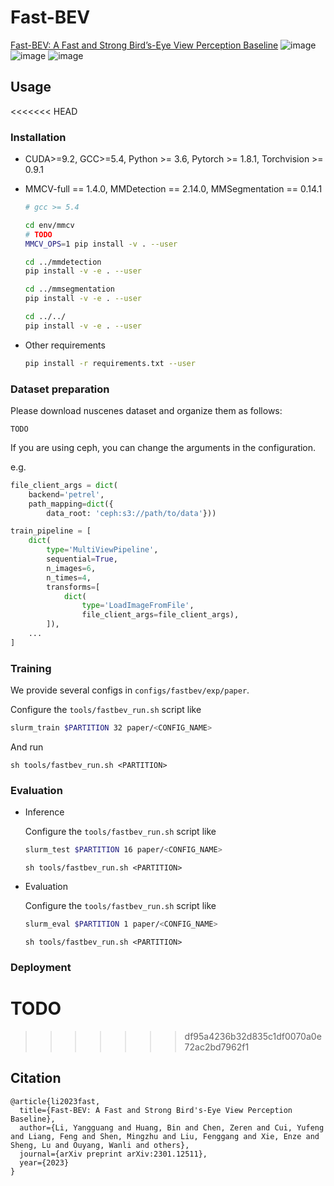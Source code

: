 # Fast-BEV
[Fast-BEV: A Fast and Strong Bird’s-Eye View Perception Baseline](https://arxiv.org/abs/2301.12511)
![image](https://github.com/Sense-GVT/Fast-BEV/blob/main/fast-bev++.png)
![image](https://github.com/Sense-GVT/Fast-BEV/blob/main/benchmark_setting.png)
![image](https://github.com/Sense-GVT/Fast-BEV/blob/main/benchmark.png)

## Usage

<<<<<<< HEAD
### Installation

* CUDA>=9.2, GCC>=5.4, Python >= 3.6, Pytorch >= 1.8.1, Torchvision >= 0.9.1

* MMCV-full == 1.4.0, MMDetection == 2.14.0, MMSegmentation == 0.14.1

    ```bash
    # gcc >= 5.4 

    cd env/mmcv
    # TODO
    MMCV_OPS=1 pip install -v . --user

    cd ../mmdetection
    pip install -v -e . --user

    cd ../mmsegmentation
    pip install -v -e . --user

    cd ../../
    pip install -v -e . --user 
    ```

* Other requirements

    ```bash
    pip install -r requirements.txt --user
    ```

### Dataset preparation

Please download nuscenes dataset and organize them as follows:

```
TODO
```

If you are using ceph, you can change the arguments in the configuration. 

e.g.

```python
file_client_args = dict(
    backend='petrel',
    path_mapping=dict({
        data_root: 'ceph:s3://path/to/data'}))

train_pipeline = [
    dict(
        type='MultiViewPipeline', 
        sequential=True,
        n_images=6,
        n_times=4,
        transforms=[
            dict(
                type='LoadImageFromFile',
                file_client_args=file_client_args),
        ]),
    ...
]
```

### Training

We provide several configs in `configs/fastbev/exp/paper`.

Configure the `tools/fastbev_run.sh` script like

```bash
slurm_train $PARTITION 32 paper/<CONFIG_NAME>
```

And run 

```
sh tools/fastbev_run.sh <PARTITION>
```

### Evaluation

* Inference

    Configure the `tools/fastbev_run.sh` script like

    ```bash
    slurm_test $PARTITION 16 paper/<CONFIG_NAME>
    ```

    ```
    sh tools/fastbev_run.sh <PARTITION>
    ```

* Evaluation

    Configure the `tools/fastbev_run.sh` script like

    ```bash
    slurm_eval $PARTITION 1 paper/<CONFIG_NAME>
    ```

    ```
    sh tools/fastbev_run.sh <PARTITION>
    ```

### Deployment

TODO
=======
<!-- ## latency on device -->
>>>>>>> df95a4236b32d835c1df0070a0e72ac2bd7962f1

## Citation
```
@article{li2023fast,
  title={Fast-BEV: A Fast and Strong Bird's-Eye View Perception Baseline},
  author={Li, Yangguang and Huang, Bin and Chen, Zeren and Cui, Yufeng and Liang, Feng and Shen, Mingzhu and Liu, Fenggang and Xie, Enze and Sheng, Lu and Ouyang, Wanli and others},
  journal={arXiv preprint arXiv:2301.12511},
  year={2023}
}
```

